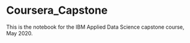 # Coursera_Capstone
This is the notebook for the IBM Applied Data Science capstone course, May 2020.
